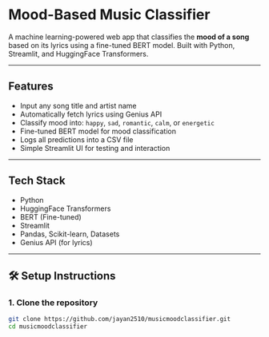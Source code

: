 # Mood-Based Music Classifier

A machine learning-powered web app that classifies the **mood of a song** based on its lyrics using a fine-tuned BERT model. Built with Python, Streamlit, and HuggingFace Transformers.

---

## Features

- Input any song title and artist name
- Automatically fetch lyrics using Genius API
- Classify mood into: `happy`, `sad`, `romantic`, `calm`, or `energetic`
- Fine-tuned BERT model for mood classification
- Logs all predictions into a CSV file
- Simple Streamlit UI for testing and interaction

---

##  Tech Stack
- Python 
- HuggingFace Transformers 
- BERT (Fine-tuned)
- Streamlit 
- Pandas, Scikit-learn, Datasets
- Genius API (for lyrics)

---

## 🛠 Setup Instructions

### 1. Clone the repository

```bash
git clone https://github.com/jayan2510/musicmoodclassifier.git
cd musicmoodclassifier
